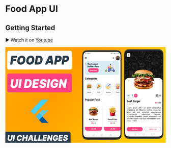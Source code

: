 # Food App UI

## Getting Started

▶️ Watch it on [Youtube](https://www.youtube.com/watch?v=cjfIRjxqP6g&list=PLjyxas0TsCplPG1xOPHvyUMoeuoydhyla&index=1)

<img src="demo.jpg" height="300" alt="Food App UI" />
